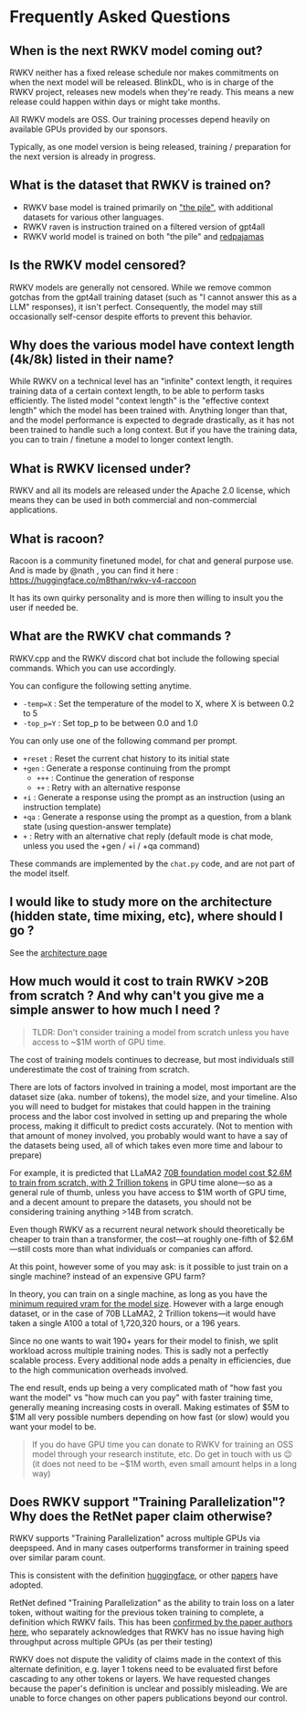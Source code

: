 # Frequently Asked Questions

## When is the next RWKV model coming out?

RWKV neither has a fixed release schedule nor makes commitments on when the next model will be released. BlinkDL, who is in charge of the RWKV project, releases new models when they're ready. This means a new release could happen within days or might take months.

All RWKV models are OSS. Our training processes depend heavily on available GPUs provided by our sponsors.

Typically, as one model version is being released, training / preparation for the next version is already in progress.

## What is the dataset that RWKV is trained on?

- RWKV base model is trained primarily on ["the pile"](https://pile.eleuther.ai/), with additional datasets for various other languages.
- RWKV raven is instruction trained on a filtered version of gpt4all
- RWKV world model is trained on both "the pile" and [redpajamas](https://github.com/togethercomputer/RedPajama-Data)

## Is the RWKV model censored?

RWKV models are generally not censored. While we remove common gotchas from the gpt4all training dataset (such as "I cannot answer this as a LLM" responses), it isn't perfect. Consequently, the model may still occasionally self-censor despite efforts to prevent this behavior.

## Why does the various model have context length (4k/8k) listed in their name? 

While RWKV on a technical level has an "infinite" context length, it requires training data of a certain context length, to be able to perform tasks efficiently. The listed model "context length" is the "effective context length" which the model has been trained with. Anything longer than that, and the model performance is expected to degrade drastically, as it has not been trained to handle such a long context. But if you have the training data, you can to train / finetune a model to longer context length.

## What is RWKV licensed under?

RWKV and all its models are released under the Apache 2.0 license, which means they can be used in both commercial and non-commercial applications.

## What is racoon?

Racoon is a community finetuned model, for chat and general purpose use. And is made by @nath , you can find it here : https://huggingface.co/m8than/rwkv-v4-raccoon

It has its own quirky personality and is more then willing to insult you the user if needed be.

## What are the RWKV chat commands ?

RWKV.cpp and the RWKV discord chat bot include the following special commands. Which you can use accordingly.

You can configure the following setting anytime.

- `-temp=X` : Set the temperature of the model to X, where X is between 0.2 to 5
- `-top_p=Y` : Set top_p to be between 0.0 and 1.0

You can only use one of the following command per prompt.

- `+reset` : Reset the current chat history to its initial state
- `+gen` : Generate a response continuing from the prompt
    - `+++` : Continue the generation of response
    - `++` : Retry with an alternative response
- `+i` : Generate a response using the prompt as an instruction (using an instruction template)
- `+qa` : Generate a response using the prompt as a question, from a blank state (using question-answer template)
- `+` : Retry with an alternative chat reply (default mode is chat mode, unless you used the +gen / +i / +qa command)

These commands are implemented by the `chat.py` code, and are not part of the model itself.

## I would like to study more on the architecture (hidden state, time mixing, etc), where should I go ?

See the [architecture page](../advance/architecture.md)

## How much would it cost to train RWKV >20B from scratch ? And why can't you give me a simple answer to how much I need ?

> TLDR: Don't consider training a model from scratch unless you have access to ~$1M worth of GPU time.

The cost of training models continues to decrease, but most individuals still underestimate the cost of training from scratch.

There are lots of factors involved in training a model, most important are the dataset size (aka. number of tokens), the model size, and your timeline. Also you will need to budget for mistakes that could happen in the training process and the labor cost involved in setting up and preparing the whole process, making it difficult to predict costs accurately. (Not to mention with that amount of money involved, you probably would want to have a say of the datasets being used, all of which takes even more time and labour to prepare)

For example, it is predicted that LLaMA2 [70B foundation model cost $2.6M to train from scratch, with 2 Trillion tokens](https://twitter.com/moinnadeem/status/1681393075367841792) in GPU time alone—so as a general rule of thumb, unless you have access to $1M worth of GPU time, and a decent amount to prepare the datasets, you should not be considering training anything >14B from scratch.

Even though RWKV as a recurrent neural network should theoretically be cheaper to train than a transformer, the cost—at roughly one-fifth of $2.6M—still costs more than what individuals or companies can afford.

At this point, however some of you may ask: is it possible to just train on a single machine? instead of an expensive GPU farm?

In theory, you can train on a single machine, as long as you have the [minimum required vram for the model size](https://wiki.rwkv.com/advance/finetune.html#how-much-gpu-vram-do-you-need). However with a large enough dataset, or in the case of 70B LLaMA2, 2 Trillion tokens—it would have taken a single A100 a total of 1,720,320 hours, or a 196 years.

Since no one wants to wait 190+ years for their model to finish, we split workload across multiple training nodes. This is sadly not a perfectly scalable process. Every additional node adds a penalty in efficiencies, due to the high communication overheads involved.

The end result, ends up being a very complicated math of "how fast you want the model" vs "how much can you pay" with faster training time, generally meaning increasing costs in overall. Making estimates of $5M to $1M all very possible numbers depending on how fast (or slow) would you want your model to be.

> If you do have GPU time you can donate to RWKV for training an OSS model through your research institute, etc. Do get in touch with us 😉 (it does not need to be ~$1M worth, even small amount helps in a long way)

## Does RWKV support "Training Parallelization"? Why does the RetNet paper claim otherwise?

RWKV supports "Training Parallelization" across multiple GPUs via deepspeed. And in many cases outperforms transformer in training speed over similar param count.

This is consistent with the definition [huggingface](https://huggingface.co/docs/transformers/v4.15.0/parallelism), or other [papers](https://www.researchgate.net/figure/Different-Training-Parallelization-Strategies_fig2_334821612) have adopted.

RetNet defined "Training Parallelization" as the ability to train loss on a later token, without waiting for the previous token training to complete, a definition which RWKV fails. This has been [confirmed by the paper authors here](https://web.archive.org/web/20230916013316/https://github.com/microsoft/unilm/issues/1243), who separately acknowledges that RWKV has no issue having high throughput across multiple GPUs (as per their testing)

RWKV does not dispute the validity of claims made in the context of this alternate definition, e.g. layer 1 tokens need to be evaluated first before cascading to any other tokens or layers. We have requested changes because the paper's definition is unclear and possibly misleading. We are unable to force changes on other papers publications beyond our control.
